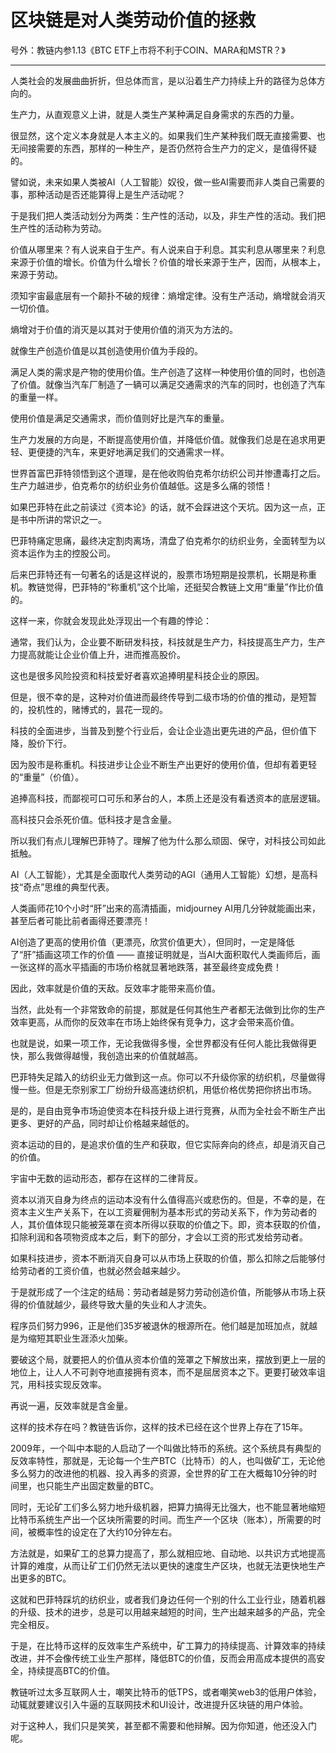 # 区块链是对人类劳动价值的拯救

号外：教链内参1.13《BTC ETF上市将不利于COIN、MARA和MSTR？》

* * *

人类社会的发展曲曲折折，但总体而言，是以沿着生产力持续上升的路径为总体方向的。

生产力，从直观意义上讲，就是人类生产某种满足自身需求的东西的力量。

很显然，这个定义本身就是人本主义的。如果我们生产某种我们既无直接需要、也无间接需要的东西，那样的一种生产，是否仍然符合生产力的定义，是值得怀疑的。

譬如说，未来如果人类被AI（人工智能）奴役，做一些AI需要而非人类自己需要的事，那种活动是否还能算得上是生产活动呢？

于是我们把人类活动划分为两类：生产性的活动，以及，非生产性的活动。我们把生产性的活动称为劳动。

价值从哪里来？有人说来自于生产。有人说来自于利息。其实利息从哪里来？利息来源于价值的增长。价值为什么增长？价值的增长来源于生产，因而，从根本上，来源于劳动。

须知宇宙最底层有一个颠扑不破的规律：熵增定律。没有生产活动，熵增就会消灭一切价值。

熵增对于价值的消灭是以其对于使用价值的消灭为方法的。

就像生产创造价值是以其创造使用价值为手段的。

满足人类的需求是产物的使用价值。生产创造了这样一种使用价值的同时，也创造了价值。就像当汽车厂制造了一辆可以满足交通需求的汽车的同时，也创造了汽车的重量一样。

使用价值是满足交通需求，而价值则好比是汽车的重量。

生产力发展的方向是，不断提高使用价值，并降低价值。就像我们总是在追求用更轻、更便捷的汽车，来更好地满足我们的交通需求一样。

世界首富巴菲特领悟到这个道理，是在他收购伯克希尔纺织公司并惨遭毒打之后。生产力越进步，伯克希尔的纺织业务价值越低。这是多么痛的领悟！

如果巴菲特在此之前读过《资本论》的话，就不会踩进这个天坑。因为这一点，正是书中所讲的常识之一。

巴菲特痛定思痛，最终决定割肉离场，清盘了伯克希尔的纺织业务，全面转型为以资本运作为主的控股公司。

后来巴菲特还有一句著名的话是这样说的，股票市场短期是投票机，长期是称重机。教链觉得，巴菲特的“称重机”这个比喻，还挺契合教链上文用“重量”作比价值的。

这样一来，你就会发现此处浮现出一个有趣的悖论：

通常，我们认为，企业要不断研发科技，科技就是生产力，科技提高生产力，生产力提高就能让企业价值上升，进而推高股价。

这也是很多风险投资和科技爱好者喜欢追捧明星科技企业的原因。

但是，很不幸的是，这种对价值进而最终传导到二级市场的价值的推动，是短暂的，投机性的，赌博式的，昙花一现的。

科技的全面进步，当普及到整个行业后，会让企业造出更先进的产品，但价值下降，股价下行。

因为股市是称重机。科技进步让企业不断生产出更好的使用价值，但却有着更轻的“重量”（价值）。

追捧高科技，而鄙视可口可乐和茅台的人，本质上还是没有看透资本的底层逻辑。

高科技只会杀死价值。低科技才是含金量。

所以我们有点儿理解巴菲特了。理解了他为什么那么顽固、保守，对科技公司如此抵触。

AI（人工智能），尤其是全面取代人类劳动的AGI（通用人工智能）幻想，是高科技“奇点”思维的典型代表。

人类画师花10个小时“肝”出来的高清插画，midjourney AI用几分钟就能画出来，甚至后者可能比前者画得还要漂亮！

AI创造了更高的使用价值（更漂亮，欣赏价值更大），但同时，一定是降低了“肝”插画这项工作的价值 —— 直接证明就是，当AI大面积取代人类画师后，画一张这样的高水平插画的市场价格就显著地跌落，甚至最终变成免费！

因此，效率就是价值的天敌。反效率才能带来高价值。

当然，此处有一个非常致命的前提，那就是任何其他生产者都无法做到比你的生产效率更高，从而你的反效率在市场上始终保有竞争力，这才会带来高价值。

也就是说，如果一项工作，无论我做得多慢，全世界都没有任何人能比我做得更快，那么我做得越慢，我创造出来的价值就越高。

巴菲特失足踏入的纺织业无力做到这一点。你可以不升级你家的纺织机，尽量做得慢一些。但是无奈别家工厂纷纷升级高速纺织机，用低价格优势把你挤出市场。

是的，是自由竞争市场迫使资本在科技升级上进行竞赛，从而为全社会不断生产出更多、更好的产品，同时却让价格越来越低的。

资本运动的目的，是追求价值的生产和获取，但它实际奔向的终点，却是消灭自己的价值。

宇宙中无数的运动形态，都存在这样的二律背反。

资本以消灭自身为终点的运动本没有什么值得高兴或悲伤的。但是，不幸的是，在资本主义生产关系下，在以工资雇佣制为基本形式的劳动关系下，作为劳动者的人，其价值体现只能被笼罩在资本所得以获取的价值之下。即，资本获取的价值，扣除利润和各项物资成本之后，剩下的部分，才会以工资的形式发给劳动者。

如果科技进步，资本不断消灭自身可以从市场上获取的价值，那么扣除之后能够付给劳动者的工资价值，也就必然会越来越少。

于是就形成了一个注定的结局：劳动者越是努力劳动创造价值，所能够从市场上获得的价值就越少，最终导致大量的失业和人才流失。

程序员们努力996，正是他们35岁被退休的根源所在。他们越是加班加点，就越是为缩短其职业生涯添火加柴。

要破这个局，就要把人的价值从资本价值的笼罩之下解放出来，摆放到更上一层的地位上，让人人不可剥夺地直接拥有资本，而不是屈居资本之下。更要打破效率诅咒，用科技实现反效率。

再说一遍，反效率就是含金量。

这样的技术存在吗？教链告诉你，这样的技术已经在这个世界上存在了15年。

2009年，一个叫中本聪的人启动了一个叫做比特币的系统。这个系统具有典型的反效率特性，那就是，无论每一个生产BTC（比特币）的人，也叫做矿工，无论他多么努力的改进他的机器、投入再多的资源，全世界的矿工在大概每10分钟的时间里，也只能生产出固定数量的BTC。

同时，无论矿工们多么努力地升级机器，把算力搞得无比强大，也不能显著地缩短比特币系统生产出一个区块所需要的时间。而生产一个区块（账本），所需要的时间，被概率性的设定在了大约10分钟左右。

方法就是，如果矿工的总算力提高了，那么就相应地、自动地、以共识方式地提高计算的难度，从而让矿工们仍然无法以更快的速度生产区块，也就无法更快地生产出更多的BTC。

这就和巴菲特踩坑的纺织业，或者我们身边任何一个别的什么工业行业，随着机器的升级、技术的进步，总是可以用越来越短的时间，生产出越来越多的产品，完全完全相反。

于是，在比特币这样的反效率生产系统中，矿工算力的持续提高、计算效率的持续改进，并不会像传统工业生产那样，降低BTC的价值，反而会用高成本提供的高安全，持续提高BTC的价值。

教链听过太多互联网人士，嘲笑比特币的低TPS，或者嘲笑web3的低用户体验，动辄就要建议引入牛逼的互联网技术和UI设计，改进提升区块链的用户体验。

对于这种人，我们只是笑笑，甚至都不需要和他辩解。因为你知道，他还没入门呢。
